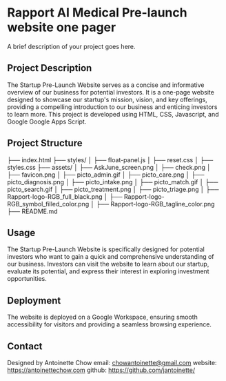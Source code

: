 # Rapport AI Medical Pre-launch website one pager

A brief description of your project goes here.

## Project Description

The Startup Pre-Launch Website serves as a concise and informative overview of our business for potential investors. It is a one-page website designed to showcase our startup's mission, vision, and key offerings, providing a compelling introduction to our business and enticing investors to learn more. This project is developed using HTML, CSS, Javascript, and Google Google Apps Script.

## Project Structure

├── index.html
├── styles/
│ ├── float-panel.js
│ ├── reset.css
│ ├── styles.css
├── assets/
│ ├── AskJune_screen.png
│ ├── check.png
│ ├── favicon.png
│ ├── picto_admin.gif
│ ├── picto_care.png
│ ├── picto_diagnosis.png
│ ├── picto_intake.png
│ ├── picto_match.gif
│ ├── picto_search.gif
│ ├── picto_treatment.png
│ ├── picto_triage.png
│ ├── Rapport-logo-RGB_full_black.png
│ ├── Rapport-logo-RGB_symbol_filled_color.png
│ ├── Rapport-logo-RGB_tagline_color.png
├── README.md

## Usage

The Startup Pre-Launch Website is specifically designed for potential investors who want to gain a quick and comprehensive understanding of our business. Investors can visit the website to learn about our startup, evaluate its potential, and express their interest in exploring investment opportunities.

## Deployment

The website is deployed on a Google Workspace, ensuring smooth accessibility for visitors and providing a seamless browsing experience.

## Contact

Designed by Antoinette Chow
email: chowantoinette@gmail.com
website: https://antoinettechow.com
github: https://github.com/jantoinette/
